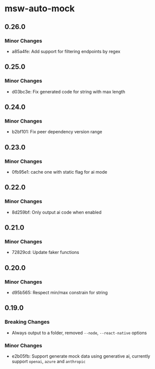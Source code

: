 # msw-auto-mock

## 0.26.0

### Minor Changes

- a85a4fe: Add support for filtering endpoints by regex

## 0.25.0

### Minor Changes

- d03bc3e: Fix generated code for string with max length

## 0.24.0

### Minor Changes

- b2bf101: Fix peer dependency version range

## 0.23.0

### Minor Changes

- 0fb95e1: cache one with static flag for ai mode

## 0.22.0

### Minor Changes

- 8d259bf: Only output ai code when enabled

## 0.21.0

### Minor Changes

- 72829cd: Update faker functions

## 0.20.0

### Minor Changes

- d95b565: Respect min/max constrain for string

## 0.19.0

### Breaking Changes

- Always output to a folder, removed `--node`, `--react-native` options

### Minor Changes

- e2b05fb: Support generate mock data using generative ai, currently support `openai`, `azure` and `anthropic`
